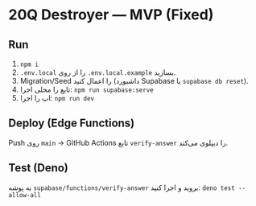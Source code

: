 
# 20Q Destroyer — MVP (Fixed)

## Run
1) `npm i`
2) `.env.local` را از روی `.env.local.example` بسازید.
3) Migration/Seed را اعمال کنید (داشبورد Supabase یا `supabase db reset`).
4) تابع را محلی اجرا: `npm run supabase:serve`
5) اپ را اجرا: `npm run dev`

## Deploy (Edge Functions)
Push روی `main` → GitHub Actions تابع `verify-answer` را دیپلوی می‌کند.

## Test (Deno)
به پوشه `supabase/functions/verify-answer` بروید و اجرا کنید:
`deno test --allow-all`
